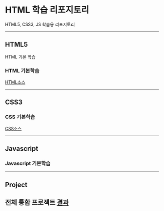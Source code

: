 # HTML 학습 리포지토리
HTML5, CSS3, JS 학습용 리포지토리

-------------------------------
## HTML5
HTML 기본 학습

### HTML 기본학습
[HTML소스](https://github.com/KImHayun/StudyHtml/tree/main/01_HTML)

-------------------------------

## CSS3

### CSS 기본학습
[CSS소스](https://github.com/KImHayun/StudyHtml/tree/main/02_CSS)

-------------------------------

## Javascript

### Javascript 기본학습

-------------------------------

## Project
전체 통합 프로젝트
[결과](/ref_images/resurt01.png)
--------------------------------
